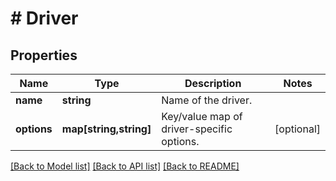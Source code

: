 # # Driver

## Properties

Name | Type | Description | Notes
------------ | ------------- | ------------- | -------------
**name** | **string** | Name of the driver. | 
**options** | **map[string,string]** | Key/value map of driver-specific options. | [optional] 

[[Back to Model list]](../../README.md#documentation-for-models) [[Back to API list]](../../README.md#documentation-for-api-endpoints) [[Back to README]](../../README.md)


